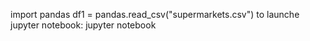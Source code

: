 import pandas
df1 = pandas.read_csv("supermarkets.csv")
to launche jupyter notebook: jupyter notebook